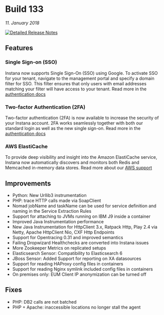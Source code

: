 # Build 133
_11. January 2018_

[![Detailed Release Notes](https://img.shields.io/badge/detailed%20release%20notes-133-brightgreen.svg)](https://docs.instana.io/releases/notes/build_133/)

## Features

### Single Sign-on (SSO)

Instana now supports Single Sign-On (SSO) using Google. To activate SSO for your tenant, navigate to the management portal and specify a domain filter for SSO. This filter ensures that only users with email addresses matching your filter will have access to your tenant. Read more in the [authentication docs](https://docs.instana.io/quick_start/authentication/)

### Two-factor Authentication (2FA)

Two-factor authentication (2FA) is now available to increase the security of your Instana account. 2FA works seamlessly together with both our standard login as well as the new single sign-on. Read more in the [authentication docs](https://docs.instana.io/quick_start/authentication/)

### AWS ElastiCache 

To provide deep visibility and insight into the Amazon ElastiCache service, Instana now automatically discovers and monitors both Redis and Memcached in-memory data stores. Read more about our [AWS support](https://docs.instana.io/ecosystem/aws)

## Improvements

- Python: New Urllib3 instrumentation
- PHP: trace HTTP calls made via SoapClient
- Nomad jobName and taskName can be used for service definition and naming in the Service Extraction Rules
- Support for attaching to JVMs running on IBM J9 inside a container
- Improved Java Instrumentation performance
- New Java Instrumentation for HttpClient 3.x, Ratpack Http, Play 2.4 via Netty, Apache HttpClient Nio, CXF Http Endpoints
- Support for Opentracing 0.31 and improved semantics
- Failing Dropwizard Healthchecks are converted into Instana issues
- More Zookeeper Metrics on replicated setups
- Elasticsearch Sensor: Compatibility to Elasticsearch 6
- JBoss Sensor: Added Support for reporting on XA datasources
- Support for reading HAProxy config files in containers
- Support for reading Nginx symlink included config files in containers
- On premises only: EUM Client IP anonymization can be turned off

## Fixes

- PHP: DB2 calls are not batched
- PHP + Apache: inaccessible locations no longer stall the agent
